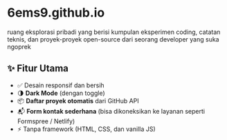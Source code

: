 # 6ems9.github.io
ruang eksplorasi pribadi yang berisi kumpulan eksperimen coding, catatan teknis, dan proyek-proyek open-source dari seorang developer yang suka ngoprek

## ✨ Fitur Utama

- ✅ Desain responsif dan bersih
- 🌗 **Dark Mode** (dengan toggle)
- 📦 **Daftar proyek otomatis** dari GitHub API
- 📬 **Form kontak sederhana** (bisa dikoneksikan ke layanan seperti Formspree / Netlify)
- ⚡ Tanpa framework (HTML, CSS, dan vanilla JS)

